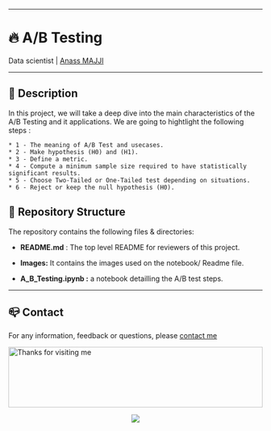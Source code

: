 
***
# 🔥 A/B Testing 
Data scientist | [Anass MAJJI](https://www.linkedin.com/in/anass-majji-729773157/)
***

## :monocle_face: Description

In this project, we will take a deep dive into the main characteristics of the A/B Testing and it applications. We are going to hightlight the following steps :

	* 1 - The meaning of A/B Test and usecases.
	* 2 - Make hypothesis (H0) and (H1).
	* 3 - Define a metric. 
	* 4 - Compute a minimum sample size required to have statistically significant results.
	* 5 - Choose Two-Tailed or One-Tailed test depending on situations. 
	* 6 - Reject or keep the null hypothesis (H0). 
 



## :rocket: Repository Structure

The repository contains the following files & directories:

- **README.md** : The top level README for reviewers of this project.

- **Images:** It contains the images used on the notebook/ Readme file.

- **A_B_Testing.ipynb :** a notebook detailling the A/B test steps.





---
## :mailbox_closed: Contact
For any information, feedback or questions, please [contact me][anass-email]

<img height="120" alt="Thanks for visiting me" width="100%" src="https://raw.githubusercontent.com/BrunnerLivio/brunnerlivio/master/images/marquee.svg" />
<p align="center">
  <img src="https://capsule-render.vercel.app/api?type=waving&color=gradient&height=60&section=footer&width=100"/>
</p>



[anass-email]: mailto:anassmajji34@gmail.com